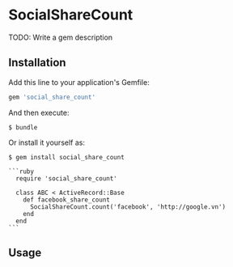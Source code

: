 # SocialShareCount

TODO: Write a gem description

## Installation

Add this line to your application's Gemfile:

```ruby
gem 'social_share_count'
```

And then execute:

    $ bundle

Or install it yourself as:

    $ gem install social_share_count

    ```ruby
      require 'social_share_count'

      class ABC < ActiveRecord::Base
        def facebook_share_count
          SocialShareCount.count('facebook', 'http://google.vn')
        end
      end
    ```

## Usage

